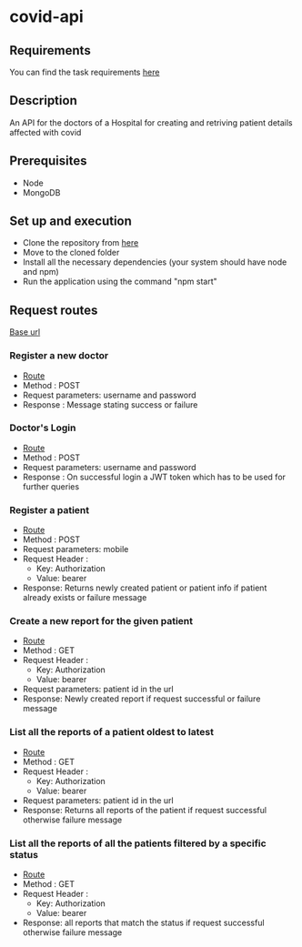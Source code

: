 # covid-api

## Requirements
You can find the task requirements [here](https://docs.google.com/document/d/1z3PhoPuouGzGQxp9kTms47ctYMeUq2xHwdJKWivj3wA/edit)

## Description
An API for the doctors of a Hospital for creating and retriving patient details affected with covid

## Prerequisites
  * Node
  * MongoDB

## Set up and execution
* Clone the repository from [here](https://github.com/arunsridher/covid-api.git)
* Move to the cloned folder
* Install all the necessary dependencies (your system should have node and npm)
* Run the application using the command "npm start"

## Request routes
[Base url](http://localhost:8000/api/v1)

### Register a new doctor
  * [Route](http://localhost:8000/api/v1/doctors/register)
  * Method : POST
  * Request parameters: username and password
  * Response : Message stating success or failure

### Doctor's Login
  * [Route](http://localhost:8000/api/v1/doctors/login)
  * Method : POST
  * Request parameters: username and password
  * Response : On successful login a JWT token which has to be used for further queries

### Register a patient
  * [Route](http://localhost:8000/api/v1/register_patient)
  * Method : POST
  * Request parameters: mobile
  * Request Header :    
    - Key: Authorization    
    - Value: bearer <token>
  * Response: Returns newly created patient or patient info if patient already exists or failure message

### Create a new report for the given patient
  * [Route](http://localhost:8000/api/v1/patients/:id/create_report)
  * Method : GET
  * Request Header :    
    - Key: Authorization    
    - Value: bearer <token>
  * Request parameters: patient id in the url
  * Response: Newly created report if request successful or failure message

### List all the reports of a patient oldest to latest
  * [Route](http://localhost:8000/api/v1/patients/:id/all_reports)
  * Method : GET
  * Request Header :    
    - Key: Authorization    
    - Value: bearer <token>
  * Request parameters: patient id in the url
  * Response: Returns all reports of the patient if request successful otherwise failure message

### List all the reports of all the patients filtered by a specific status
  * [Route](http://localhost:8000/api/v1//reports/:status)
  * Method : GET
  * Request Header :    
    - Key: Authorization    
    - Value: bearer <token>
  * Response: all reports that match the status if request successful otherwise failure message
  
